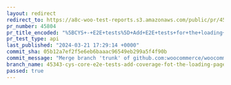 ```yaml
---
layout: redirect
redirect_to: https://a8c-woo-test-reports.s3.amazonaws.com/public/pr/45804/api/index.html
pr_number: 45804
pr_title_encoded: "%5BCYS+-+E2E+tests%5D+Add+E2E+tests+for+the+loading+screen"
pr_test_type: api
last_published: "2024-03-21 17:29:14 +0000"
commit_sha: 05b12a7ef2f5e6eb6baaac96549eb299a5f4f90b
commit_message: "Merge branch 'trunk' of github.com:woocommerce/woocommerce into 45343…"
branch_name: 45343-cys-core-e2e-tests-add-coverage-fot-the-loading-page
passed: true
---
```

